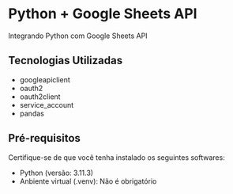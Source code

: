 # Python + Google Sheets API

Integrando Python com Google Sheets API

## Tecnologias Utilizadas

- googleapiclient
- oauth2
- oauth2client
- service_account
- pandas

## Pré-requisitos

Certifique-se de que você tenha instalado os seguintes softwares:

- Python (versão: 3.11.3)
- Anbiente virtual (.venv): Não é obrigatório
